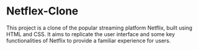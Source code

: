 # Netflex-Clone
This project is a clone of the popular streaming platform Netflix, built using HTML and CSS. It aims to replicate the user interface and some key functionalities of Netflix to provide a familiar experience for users.
